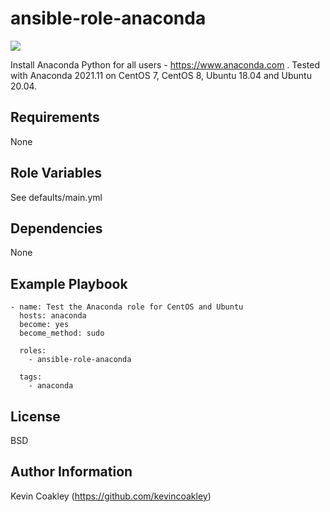 ansible-role-anaconda
=====================

![](https://github.com/kevincoakley/ansible-role-anaconda/workflows/Molecule%20Test/badge.svg)

Install Anaconda Python for all users - https://www.anaconda.com . Tested with Anaconda 2021.11 on CentOS 7, CentOS 8, 
Ubuntu 18.04 and Ubuntu 20.04.

Requirements
------------

None

Role Variables
--------------

See defaults/main.yml

Dependencies
------------

None

Example Playbook
----------------

    - name: Test the Anaconda role for CentOS and Ubuntu
      hosts: anaconda
      become: yes
      become_method: sudo
    
      roles:
        - ansible-role-anaconda
    
      tags:
        - anaconda
    
License
-------

BSD

Author Information
------------------

Kevin Coakley (https://github.com/kevincoakley)
